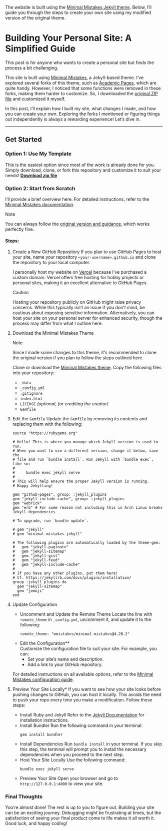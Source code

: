 The website is built using the [Minimal Mistakes Jekyll theme](https://mmistakes.github.io/minimal-mistakes/). Below, I’ll guide you through the steps to create your own site using my modified version of the original theme.  

# Building Your Personal Site: A Simplified Guide  

This post is for anyone who wants to create a personal site but finds the process a bit challenging.  

This site is built using [Minimal Mistakes](https://mmistakes.github.io/minimal-mistakes/), a Jekyll-based theme. I’ve explored several forks of this theme, such as [Academic Pages](https://academicpages.github.io), which are quite handy. However, I noticed that some functions were removed in these forks, making them harder to customize. So, I downloaded the [original ZIP file](https://mmistakes.github.io/minimal-mistakes/docs/installation/) and customized it myself.  

In this post, I’ll explain how I built my site, what changes I made, and how you can create your own. Exploring the forks I mentioned or figuring things out independently is always a rewarding experience! Let’s dive in.  

---

## Get Started  

### Option 1: Use My Template  
This is the easiest option since most of the work is already done for you. Simply download, clone, or fork this repository and customize it to suit your needs!
**[Download zip file](https://github.com/dizzyryan/site-template.github.io/archive/refs/heads/main.zip)**


### Option 2: Start from Scratch  

I’ll provide a brief overview here. For detailed instructions, refer to the [Minimal Mistakes documentation](https://mmistakes.github.io/minimal-mistakes/docs/quick-start-guide/).  

> [!NOTE]
> You can always follow the [original version and guidance](https://mmistakes.github.io/minimal-mistakes/docs/quick-start-guide/), which works perfectly fine.

#### Steps:  

1. Create a New GitHub Repository
    If you plan to use GitHub Pages to host your site, name your repository `<your-username>.github.io` and clone the repository to your local computer. 

    I personally host my website on [Vercel](https://vercel.com) because I’ve purchased a custom domain. Vercel offers free hosting for hobby projects or personal sites, making it an excellent alternative to GitHub Pages. 

    > [!CAUTION]
    > Hosting your repository publicly on GitHub might raise privacy concerns. While this typically isn’t an issue if you don’t mind, be cautious about exposing sensitive information. Alternatively, you can host your site on your personal server for enhanced security, though the process may differ from what I outline here. 

2. Download the Minimal Mistakes Theme

    > [!Note]
    > Since I made some changes to this theme, it's recommended to clone the original version if you plan to follow the steps outlined here.

    Clone or download the [Minimal Mistakes theme](https://mmistakes.github.io/minimal-mistakes/). Copy the following files into your repository:  
    - `_data`  
    - `_config.yml`  
    - `.gitignore`  
    - `index.html`  
    - `LICENSE` *(optional, for crediting the creator)*  
    - `Gemfile`

3. Edit the `Gemfile`
    Update the `Gemfile` by removing its contents and replacing them with the following:  
    ```
    source "https://rubygems.org"

    # Hello! This is where you manage which Jekyll version is used to run.
    # When you want to use a different version, change it below, save the
    # file and run `bundle install`. Run Jekyll with `bundle exec`, like so:
    #
    #     bundle exec jekyll serve
    #
    # This will help ensure the proper Jekyll version is running.
    # Happy Jekylling!

    gem "github-pages", group: :jekyll_plugins
    gem "jekyll-include-cache", group: :jekyll_plugins
    gem "webrick"
    gem "erb" # For some reason not including this in Arch Linux breaks Jekyll dependencies

    # To upgrade, run `bundle update`.

    # gem "jekyll"
    # gem "minimal-mistakes-jekyll"

    # The following plugins are automatically loaded by the theme-gem:
    #   gem "jekyll-paginate"
    #   gem "jekyll-sitemap"
    #   gem "jekyll-gist"
    #   gem "jekyll-feed"
    #   gem "jekyll-include-cache"
    #
    # If you have any other plugins, put them here!
    # Cf. https://jekyllrb.com/docs/plugins/installation/
    group :jekyll_plugins do
      gem "jekyll-sitemap"
      gem "jemoji"
    end
    ```

4. Update Configuration
    * Uncomment and Update the Remote Theme
        Locate the line with `remote_theme` in `_config.yml`, uncomment it, and update it to the following:  
        ```
        remote_theme: "mmistakes/minimal-mistakes@4.26.2"
        ```  
    * Edit the Configuration**  
        Customize the configuration file to suit your site. For example, you can:  
        - Set your site’s name and description.  
        - Add a link to your GitHub repository.  

    For detailed instructions on all available options, refer to the [Minimal Mistakes configuration guide](https://mmistakes.github.io/minimal-mistakes/docs/configuration/).  

5. Preview Your Site Locally* 
    If you want to see how your site looks before pushing changes to GitHub, you can host it locally. This avoids the need to push your repo every time you make a modification. Follow these steps: 
    * Install Ruby and Jekyll
        Refer to the [Jekyll Documentation](https://jekyllrb.com/docs/) for installation instructions.  
    * Install Bundler
        Run the following command in your terminal:  
        ```
        gem install bundler
        ```
    * Install Dependencies
        Run `bundle install` in your terminal. If you skip this step, the terminal will prompt you to install the necessary dependencies when you proceed to the next step.
    * Host Your Site Locally
        Use the following command:  
        ```
        bundle exec jekyll serve
        ```
    * Preview Your Site
        Open your browser and go to `http://127.0.0.1:4000` to view your site.  

### Final Thoughts  

You’re almost done! The rest is up to you to figure out. Building your site can be an exciting journey. Debugging might be frustrating at times, but the satisfaction of seeing your final product come to life makes it all worth it. Good luck, and happy coding!  